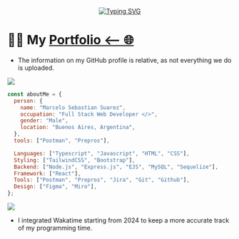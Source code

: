 <div align="center">
  <a href="https://rysted.netlify.app/"><img src="https://readme-typing-svg.demolab.com?font=Redressed&size=30&pause=1000&center=true&vCenter=true&random=false&width=435&lines=Hi%2C+I'm+Rysted%2C+a+web+developer;Check+out+my+portfolio" alt="Typing SVG" /></a>
</div>

# :man_technologist: My [Portfolio <-- 🌐](https://rysted.netlify.app/)

- The information on my GitHub profile is relative, as not everything we do is uploaded.

![](https://komarev.com/ghpvc/?username=Rysted&color=blueviolet&label=PROFILE+VIEWS)


```javascript
const aboutMe = {
  person: {
    name: "Marcelo Sebastian Suarez",
    occupation: "Full Stack Web Developer </>",
    gender: "Male",
    location: "Buenos Aires, Argentina",
  },
  tools: ["Postman", "Prepros"],

  Languages: ["Typescript", "Javascript", "HTML", "CSS"],
  Styling: ["TailwindCSS", "Bootstrap"],
  Backend: ["Node.js", "Express.js", "EJS", "MySQL", "Sequelize"],
  Framework: ["React"],
  Tools: ["Postman", "Prepros", "Jira", "Git", "Github"],
  Design: ["Figma", "Miro"],
};
```
<img src="https://wakatime.com/share/@Rysted/6677472a-1a95-4219-9e51-8c54dccf1285.svg">

- I integrated Wakatime starting from 2024 to keep a more accurate track of my programming time.

